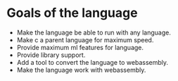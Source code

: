 # Goals of the language

- Make the language be able to run with any language.
- Make c a parent language for maximum speed.
- Provide maximum ml features for language.
- Provide library support.
- Add a tool to convert the language to webassembly.
- Make the language work with webassembly.